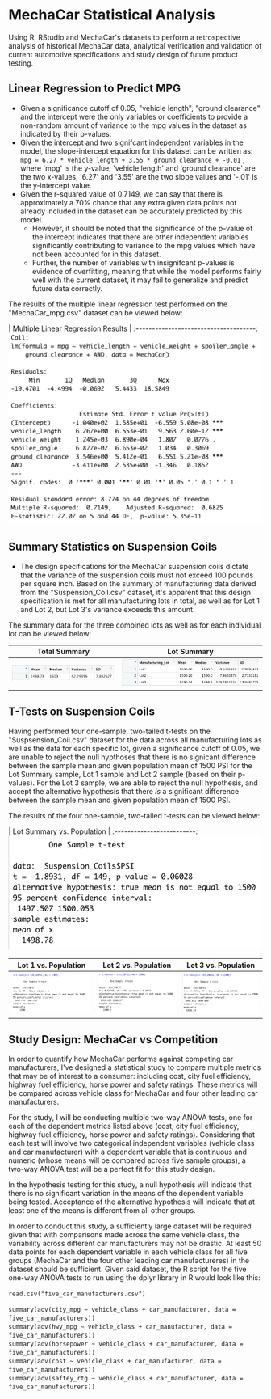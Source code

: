 # MechaCar Statistical Analysis
Using R, RStudio and MechaCar's datasets to perform a retrospective analysis of historical MechaCar data, analytical verification and validation of current automotive specifications and study design of future product testing. 

## Linear Regression to Predict MPG
- Given a significance cutoff of 0.05, "vehicle length", "ground clearance" and the intercept were the only variables or coefficients to provide a non-random amount of variance to the mpg values in the dataset as indicated by their p-values. 
- Given the intercept and two signifcant independent variables in the model, the slope-intercept equation for this dataset can be written as:
`mpg = 6.27 * vehicle length + 3.55 * ground clearance + -0.01` , where 'mpg' is the y-value, 'vehicle length' and 'ground clearance' are the two x-values, '6.27' and '3.55' are the two slope values and '-.01' is the y-intercept value. 
- Given the r-squared value of 0.7149, we can say that there is approximately a 70% chance that any extra given data points not already included in the dataset can be accurately predicted by this model. 
  - However, it should be noted that the significance of the p-value of the intercept indicates that there are other independent variables significantly contributing to variance to the mpg values which have not been accounted for in this dataset. 
  - Further, the number of variables with insignifcant p-values is evidence of overfitting, meaning that while the model performs fairly well with the current dataset, it may fail to generalize and predict future data correctly.

The results of the multiple linear regression test performed on the "MechaCar_mpg.csv" dataset can be viewed below:  

| Multiple Linear Regression Results |
:-------------------------------------:
![Multiple Linear Regression Results](Deliverable_One/Deliverable_One_Analysis.png)

## Summary Statistics on Suspension Coils
- The design specifications for the MechaCar suspension coils dictate that the variance of the suspension coils must not exceed 100 pounds per square inch. Based on the summary of manufacturing data derived from the "Suspension_Coil.csv" dataset, it's apparent that this design specification is met for all manufacturing lots in total, as well as for Lot 1 and Lot 2, but Lot 3's variance exceeds this amount. 

The summary data for the three combined lots as well as for each individual lot can be viewed below: 

| Total Summary            |  Lot Summary |
:-------------------------:|:-------------------------:
![Total Summary](Deliverable_Two/total_summary.png) | ![Lot Summary](Deliverable_Two/lot_summary.png)

## T-Tests on Suspension Coils
Having performed four one-sample, two-tailed t-tests on the "Suspsension_Coil.csv" dataset for the data across all manufacturing lots as well as the data for each specific lot, given a significance cutoff of 0.05, we are unable to reject the null hypthoses that there is no signicant difference between the sample mean and given population mean of 1500 PSI for the Lot Summary sample, Lot 1 sample and Lot 2 sample (based on their p-values). For the Lot 3 sample, we are able to reject the null hypothesis, and accept the alternative hypothesis that there *is* a significant difference between the sample mean and given population mean of 1500 PSI. 

The results of the four one-sample, two-tailed t-tests can be viewed below: 

| Lot Summary vs. Population | 
:-------------------------:
![Lot Summary](Deliverable_Three/t.test_combined_lots.png)

| Lot 1 vs. Population | Lot 2 vs. Population | Lot 3 vs. Population |
:-------------------------:|:-----------------:|:-------------------------:
![Lot 1](Deliverable_Three/Lot1_ttest.png) | ![Lot 2](Deliverable_Three/Lot2_ttest.png) | ![Lot 3](Deliverable_Three/Lot3_ttest.png)

## Study Design: MechaCar vs Competition

In order to quantify how MechaCar performs against competing car manufacturers, I've designed a statistical study to compare multiple metrics that may be of interest to a consumer: including cost, city fuel efficiency, highway fuel efficiency, horse power and safety ratings. These metrics will be compared across vehicle class for MechaCar and four other leading car manufacturers. 

For the study, I will be conducting multiple two-way ANOVA tests, one for each of the dependent metrics listed above (cost, city fuel efficiency, highway fuel efficiency, horse power and safety ratings). Considering that each test will involve two categorical independent variables (vehicle class and car manufacturer) with a dependent variable that is continuous and numeric (whose means will be compared across five sample groups), a two-way ANOVA test will be a perfect fit for this study design. 

In the hypothesis testing for this study, a null hypothesis will indicate that there is no significant variation in the means of the dependent variable being tested. Acceptance of the alternative hypothesis will indicate that at least one of the means is different from all other groups. 

In order to conduct this study, a sufficiently large dataset will be required given that with comparisons made across the same vehicle class, the variability across different car manufacturers may not be drastic. At least 50 data points for each dependent variable in each vehicle class for all five groups (MechaCar and the four other leading car manufactureres) in the dataset should be sufficient. Given said dataset, the R script for the five one-way ANOVA tests to run using the dplyr library in R would look like this: 

`read.csv("five_car_manufacturers.csv")`

`summary(aov(city_mpg ~ vehicle_class + car_manufacturer, data = five_car_manufacturers))` <br>
`summary(aov(hwy_mpg ~ vehicle_class + car_manufacturer, data = five_car_manufacturers))` <br>
`summary(aov(horsepower ~ vehicle_class + car_manufacturer, data = five_car_manufacturers))` <br>
`summary(aov(cost ~ vehicle_class + car_manufacturer, data = five_car_manufacturers))` <br>
`summary(aov(saftey_rtg ~ vehicle_class + car_manufacturer, data = five_car_manufacturers))` 
